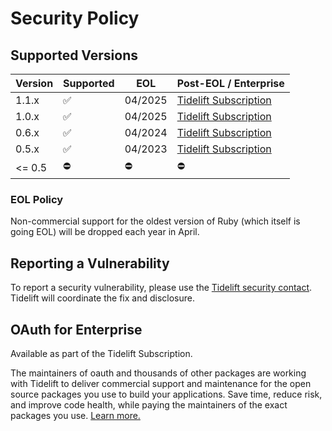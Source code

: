 # Security Policy

## Supported Versions

| Version | Supported | EOL     | Post-EOL / Enterprise                 |
|---------|-----------|---------|---------------------------------------|
| 1.1.x   | ✅         | 04/2025 | [Tidelift Subscription][tidelift-ref] |
| 1.0.x   | ✅         | 04/2025 | [Tidelift Subscription][tidelift-ref] |
| 0.6.x   | ✅         | 04/2024 | [Tidelift Subscription][tidelift-ref] |
| 0.5.x   | ✅         | 04/2023 | [Tidelift Subscription][tidelift-ref] |
| <= 0.5  | ⛔         | ⛔       | ⛔                                     |

### EOL Policy

Non-commercial support for the oldest version of Ruby (which itself is going EOL) will be dropped each year in April.

## Reporting a Vulnerability

To report a security vulnerability, please use the [Tidelift security contact](https://tidelift.com/security).
Tidelift will coordinate the fix and disclosure.

## OAuth for Enterprise

Available as part of the Tidelift Subscription.

The maintainers of oauth and thousands of other packages are working with Tidelift to deliver commercial support and maintenance for the open source packages you use to build your applications. Save time, reduce risk, and improve code health, while paying the maintainers of the exact packages you use. [Learn more.][tidelift-ref]

[tidelift-ref]: https://tidelift.com/subscription/pkg/rubygems-oauth?utm_source=rubygems-oauth&utm_medium=referral&utm_campaign=enterprise&utm_term=repo
